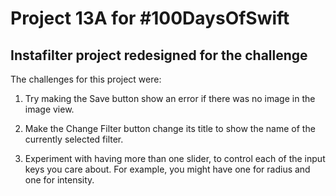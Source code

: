 # Project 13A for #100DaysOfSwift

## Instafilter project redesigned for the challenge

The challenges for this project were:

1. Try making the Save button show an error if there was no image in the image view.

2. Make the Change Filter button change its title to show the name of the currently selected filter.

3. Experiment with having more than one slider, to control each of the input keys you care about. For example, you might have one for radius and one for intensity.
